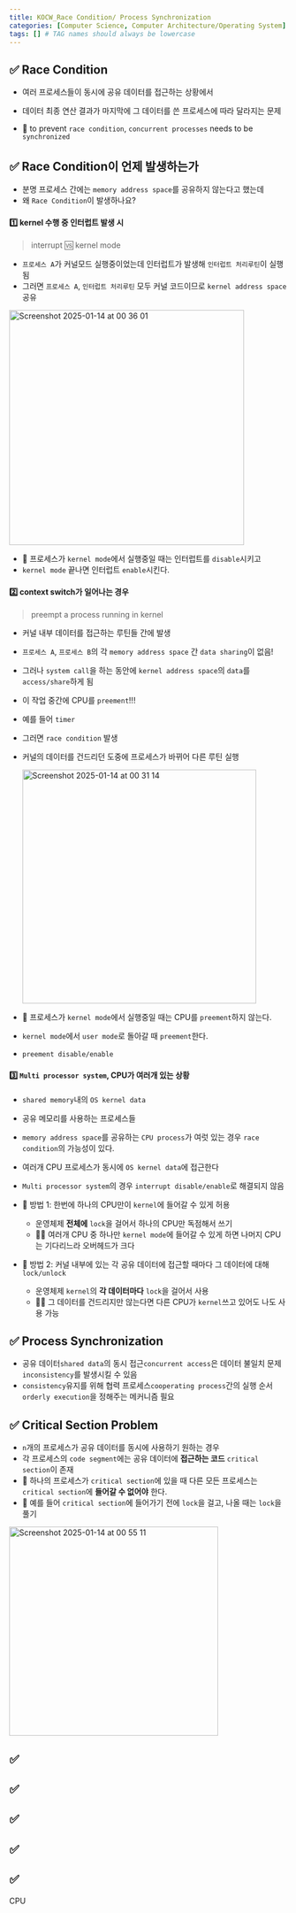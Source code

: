 ```yaml
---
title: KOCW_Race Condition/ Process Synchronization
categories: [Computer Science, Computer Architecture/Operating System]
tags: [] # TAG names should always be lowercase
---
```


## ✅ Race Condition

- 여러 프로세스들이 동시에 공유 데이터를 접근하는 상황에서
- 데이터 최종 연산 결과가 마지막에 그 데이터를 쓴 프로세스에 따라 달라지는 문제

- 💊 to prevent `race condition`, `concurrent processes` needs to be `synchronized`

## ✅ Race Condition이 언제 발생하는가

- 분명 프로세스 간에는 `memory address space`를 공유하지 않는다고 했는데
- 왜 `Race Condition`이 발생하나요?

#### 1️⃣ **kernel 수행 중 인터럽트 발생 시**

> interrupt 🆚 kernel mode

- `프로세스 A`가 커널모드 실행중이었는데 인터럽트가 발생해 `인터럽트 처리루틴`이 실행됨
- 그러면 `프로세스 A`, `인터럽트 처리루틴` 모두 커널 코드이므로 `kernel address space`공유

<img width="425" alt="Screenshot 2025-01-14 at 00 36 01" src="https://github.com/user-attachments/assets/ab3c8b6b-f006-4463-bc1f-7fb99fc99c76" />

- 💊 프로세스가 `kernel mode`에서 실행중일 때는 인터럽트를 `disable`시키고
- `kernel mode` 끝나면 인터럽트 `enable`시킨다.

#### 2️⃣ **context switch가 일어나는 경우**

> preempt a process running in kernel

- 커널 내부 데이터를 접근하는 루틴들 간에 발생
- `프로세스 A`, `프로세스 B`의 각 `memory address space` 간 `data sharing`이 없음!
- 그러나 `system call`을 하는 동안에 `kernel address space`의 `data`를 `access/share`하게 됨
- 이 작업 중간에 CPU를 `preement`!!!
- 예를 들어 `timer`
- 그러면 `race condition` 발생
- 커널의 데이터를 건드리던 도중에 프로세스가 바뀌어 다른 루틴 실행

  <img width="423" alt="Screenshot 2025-01-14 at 00 31 14" src="https://github.com/user-attachments/assets/c5e8af0d-168b-41e2-a011-707553a64d35" />

- 💊 프로세스가 `kernel mode`에서 실행중일 때는 CPU를 `preement`하지 않는다.
- `kernel mode`에서 `user mode`로 돌아갈 때 `preement`한다.
- `preement disable/enable`

#### 3️⃣ `Multi processor system`, CPU가 여러개 있는 상황

- `shared memory`내의 `OS kernel data`
- 공유 메모리를 사용하는 프로세스들
- `memory address space`를 공유하는 `CPU process`가 여럿 있는 경우 `race condition`의 가능성이 있다.
- 여러개 CPU 프로세스가 동시에 `OS kernel data`에 접근한다
- `Multi processor system`의 경우 `interrupt disable/enable`로 해결되지 않음

- 💊 방법 1: 한번에 하나의 CPU만이 `kernel`에 들어갈 수 있게 허용
  - 운영체제 **전체에** `lock`을 걸어서 하나의 CPU만 독점해서 쓰기
  - 👎🏻 여러개 CPU 중 하나만 `kernel mode`에 들어갈 수 있게 하면 나머지 CPU는 기다리느라 오버헤드가 크다
- 💊 방법 2: 커널 내부에 있는 각 공유 데이터에 접근할 때마다 그 데이터에 대해 `lock/unlock`
  - 운영체제 `kernel`의 **각 데이터마다** `lock`을 걸어서 사용
  - 👍🏻 그 데이터를 건드리지만 않는다면 다른 CPU가 `kernel`쓰고 있어도 나도 사용 가능

## ✅ Process Synchronization

- 공유 데이터`shared data`의 동시 접근`concurrent access`은 데이터 불일치 문제`inconsistency`를 발생시킬 수 있음
- `consistency`유지를 위해 협력 프로세스`cooperating process`간의 실행 순서 `orderly execution`을 정해주는 메커니즘 필요

## ✅ Critical Section Problem

- `n`개의 프로세스가 공유 데이터를 동시에 사용하기 원하는 경우
- 각 프로세스의 `code segment`에는 공유 데이터에 **접근하는 코드** `critical section`이 존재
- 💊 하나의 프로세스가 `critical section`에 있을 때 다른 모든 프로세스는 `critical section`에 **들어갈 수 없어야** 한다.
- 💊 예를 들어 `critical section`에 들어가기 전에 `lock`을 걸고, 나올 때는 `lock`을 풀기

<img width="378" alt="Screenshot 2025-01-14 at 00 55 11" src="https://github.com/user-attachments/assets/f5154ac1-02b4-47e8-bc86-d929fcb61656" />

## ✅

## ✅

## ✅

## ✅

## ✅

CPU
